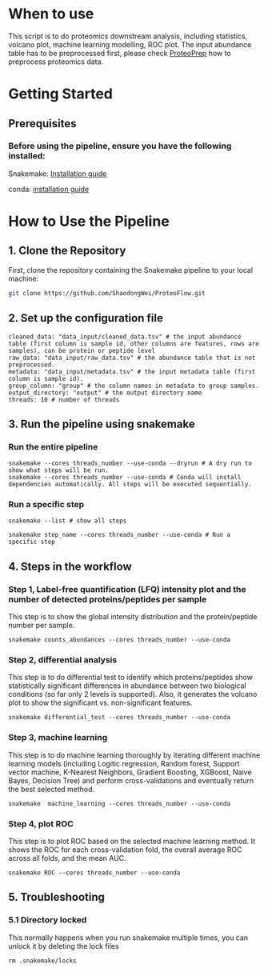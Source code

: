 # When to use
This script is to do proteomics downstream analysis, including statistics, volcano plot, machine learning modelling, ROC plot. The input abundance table has to be preprocessed first, please check [ProteoPrep](https://github.com/ShaodongWei/ProteoPrep) how to preprocess proteomics data. 

# Getting Started
## Prerequisites
### Before using the pipeline, ensure you have the following installed:

Snakemake: [Installation guide](https://snakemake.readthedocs.io/en/stable/getting_started/installation.html) 

conda: [installation guide](https://conda.io/projects/conda/en/latest/user-guide/install/index.html) 

# How to Use the Pipeline
## 1. Clone the Repository
First, clone the repository containing the Snakemake pipeline to your local machine:

```bash
git clone https://github.com/ShaodongWei/ProteoFlow.git

```
## 2. Set up the configuration file 
```
cleaned_data: "data_input/cleaned_data.tsv" # the input abundance table (first column is sample id, other columns are features, rows are samples), can be protein or peptide level 
raw_data: "data_input/raw_data.tsv" # the abundance table that is not preprocessed. 
metadata: "data_input/metadata.tsv" # the input metadata table (first column is sample id). 
group_column: "group" # the column names in metadata to group samples. 
output_directory: "output" # the output directory name 
threads: 10 # number of threads 
```

## 3. Run the pipeline using snakemake
### Run the entire pipeline 
```
snakemake --cores threads_number --use-conda --dryrun # A dry run to show what steps will be run. 
snakemake --cores threads_number --use-conda # Conda will install dependencies automatically. All steps will be executed sequentially. 
```
### Run a specific step 
```
snakemake --list # show all steps

snakemake step_name --cores threads_number --use-conda # Run a specific step 

```
## 4. Steps in the workflow 
### Step 1, Label-free quantification (LFQ) intensity plot and the number of detected proteins/peptides per sample 
This step is to show the global intensity distribution and the protein/peptide number per sample. 
```
snakemake counts_abundances --cores threads_number --use-conda
```
### Step 2, differential analysis
This step is to do differential test to identify which proteins/peptides show statistically significant differences in abundance between two biological conditions (so far only 2 levels is supported). Also, it generates the volcano plot to show the significant vs. non-significant features. 
```
snakemake differential_test --cores threads_number --use-conda
```
### Step 3, machine learning
This step is to do machine learning thoroughly by iterating different machine learning models (including Logitic regression, Random forest, Support vector machine, K-Nearest Neighbors, Gradient Boosting, XGBoost, Naive Bayes, Decision Tree) and perform cross-validations and eventually return the best selected method. 
```
snakemake  machine_learning --cores threads_number --use-conda
```
### Step 4, plot ROC
This step is to plot ROC based on the selected machine learning method. It shows the ROC for each cross-validation fold, the overall average ROC across all folds, and the mean AUC. 
```
snakemake ROC --cores threads_number --use-conda
```

## 5. Troubleshooting

### 5.1 Directory locked
This normally happens when you run snakemake multiple times, you can unlock it by deleting the lock files 
```
rm .snakemake/locks
```
